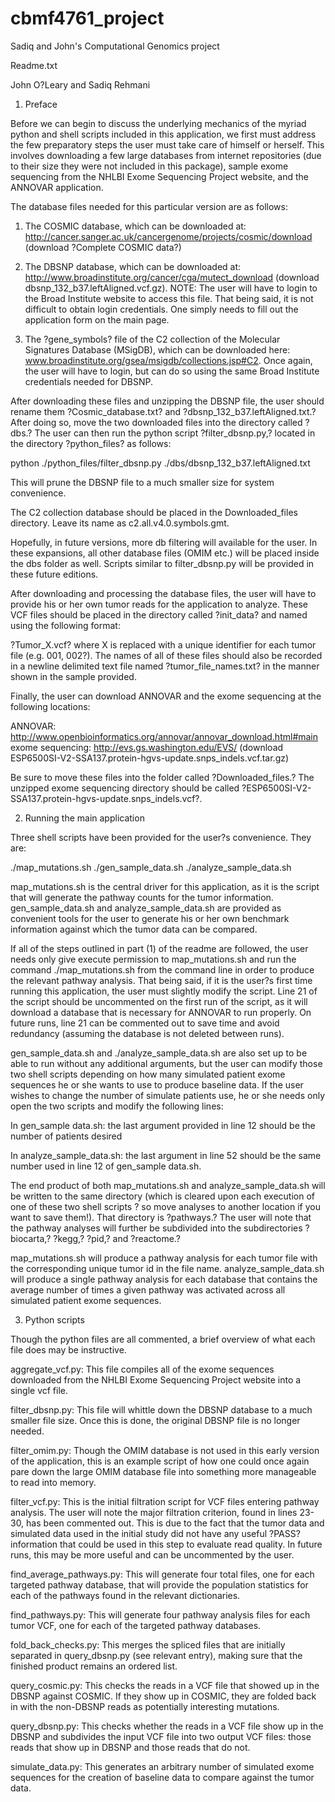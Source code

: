 cbmf4761_project
================

Sadiq and John's Computational Genomics project

Readme.txt

John O?Leary and Sadiq Rehmani

1) Preface

Before we can begin to discuss the underlying mechanics of the myriad python and shell scripts included in this application, we first must address the few preparatory steps the user must take care of himself or herself. This involves downloading a few large databases from internet repositories (due to their size they were not included in this package), sample exome sequencing from the NHLBI Exome Sequencing Project website, and the ANNOVAR application.

The database files needed for this particular version are as follows:

1) The COSMIC database, which can be downloaded at: http://cancer.sanger.ac.uk/cancergenome/projects/cosmic/download (download ?Complete COSMIC data?) 

2) The DBSNP database, which can be downloaded at: http://www.broadinstitute.org/cancer/cga/mutect_download (download dbsnp_132_b37.leftAligned.vcf.gz). NOTE: The user will have to login to the Broad Institute website to access this file. That being said, it is not difficult to obtain login credentials. One simply needs to fill out the application form on the main page.

3) The ?gene_symbols? file of the C2 collection of the Molecular Signatures Database (MSigDB), which can be downloaded here: www.broadinstitute.org/gsea/msigdb/collections.jsp#C2. Once again, the user will have to login, but can do so using the same Broad Institute credentials needed for DBSNP. 

After downloading these files and unzipping the DBSNP file, the user should rename them ?Cosmic_database.txt? and ?dbsnp_132_b37.leftAligned.txt.? After doing so, move the two downloaded files into the directory called ?dbs.? The user can then run the python script ?filter_dbsnp.py,? located in the directory ?python_files? as follows:

python ./python_files/filter_dbsnp.py ./dbs/dbsnp_132_b37.leftAligned.txt

This will prune the DBSNP file to a much smaller size for system convenience.

The C2 collection database should be placed in the Downloaded_files directory. Leave its name as c2.all.v4.0.symbols.gmt.

Hopefully, in future versions, more db filtering will available for the user. In these expansions, all other database files (OMIM etc.) will be placed inside the dbs folder as well. Scripts similar to filter_dbsnp.py will be provided in these future editions.

After downloading and processing the database files, the user will have to provide his or her own tumor reads for the application to analyze. These VCF files should be placed in the directory called ?init_data? and named using the following format:

?Tumor_X.vcf? where X is replaced with a unique identifier for each tumor file (e.g. 001, 002?). The names of all of these files should also be recorded in a newline delimited text file named ?tumor_file_names.txt? in the manner shown in the sample provided.

Finally, the user can download ANNOVAR and the exome sequencing at the following locations:

ANNOVAR: http://www.openbioinformatics.org/annovar/annovar_download.html#main
exome sequencing: http://evs.gs.washington.edu/EVS/ (download ESP6500SI-V2-SSA137.protein-hgvs-update.snps_indels.vcf.tar.gz)

Be sure to move these files into the folder called ?Downloaded_files.? The unzipped exome sequencing directory should be called ?ESP6500SI-V2-SSA137.protein-hgvs-update.snps_indels.vcf?. 

2) Running the main application

Three shell scripts have been provided for the user?s convenience. They are:

./map_mutations.sh
./gen_sample_data.sh
./analyze_sample_data.sh

map_mutations.sh is the central driver for this application, as it is the script that will generate the pathway counts for the tumor information. gen_sample_data.sh and analyze_sample_data.sh are provided as convenient tools for the user to generate his or her own benchmark information against which the tumor data can be compared.

If all of the steps outlined in part (1) of the readme are followed, the user needs only give execute permission to map_mutations.sh and run the command ./map_mutations.sh from the command line in order to produce the relevant pathway analysis. That being said, if it is the user?s first time running this application, the user must slightly modify the script. Line 21 of the script should be uncommented on the first run of the script, as it will download a database that is necessary for ANNOVAR to run properly. On future runs, line 21 can be commented out to save time and avoid redundancy (assuming the database is not deleted between runs).

gen_sample_data.sh and  ./analyze_sample_data.sh are also set up to be able to run without any additional arguments, but the user can modify those two shell scripts depending on how many simulated patient exome sequences he or she wants to use to produce baseline data. If the user wishes to change the number of simulate patients use, he or she needs only open the two scripts and modify the following lines:

In gen_sample data.sh: the last argument provided in line 12 should be the number of patients desired

In analyze_sample_data.sh: the last argument in line 52 should be the same number used in line 12 of gen_sample data.sh.

The end product of both map_mutations.sh and analyze_sample_data.sh will be written to the same directory (which is cleared upon each execution of one of these two shell scripts ? so move analyses to another location if you want to save them!). That directory is ?pathways.? The user will note that the pathway analyses will further be subdivided into the subdirectories ?biocarta,? ?kegg,? ?pid,? and ?reactome.?

map_mutations.sh will produce a pathway analysis for each tumor file with the corresponding unique tumor id in the file name. analyze_sample_data.sh will produce a single pathway analysis for each database that contains the average number of times a given pathway was activated across all simulated patient exome sequences. 

3) Python scripts

Though the python files are all commented, a brief overview of what each file does may be instructive. 

aggregate_vcf.py: This file compiles all of the exome sequences downloaded from the NHLBI Exome Sequencing Project website into a single vcf file. 

filter_dbsnp.py: This file will whittle down the DBSNP database to a much smaller file size. Once this is done, the original DBSNP file is no longer needed. 

filter_omim.py: Though the OMIM database is not used in this early version of the application, this is an example script of how one could once again pare down the large OMIM database file into something more manageable to read into memory.

filter_vcf.py: This is the initial filtration script for VCF files entering pathway analysis. The user will note the major filtration criterion, found in lines 23-30, has been commented out. This is due to the fact that the tumor data and simulated data used in the initial study did not have any useful ?PASS? information that could be used in this step to evaluate read quality. In future runs, this may be more useful and can be uncommented by the user.

find_average_pathways.py: This will generate four total files, one for each targeted pathway database, that will provide the population statistics for each of the pathways found in the relevant dictionaries.

find_pathways.py: This will generate four pathway analysis files for each tumor VCF, one for each of the targeted pathway databases.

fold_back_checks.py: This merges the spliced files that are initially separated in query_dbsnp.py (see relevant entry), making sure that the finished product remains an ordered list.

query_cosmic.py: This checks the reads in a VCF file that showed up in the DBSNP against COSMIC. If they show up in COSMIC, they are folded back in with the non-DBSNP reads as potentially interesting mutations.

query_dbsnp.py: This checks whether the reads in a VCF file show up in the DBSNP and subdivides the input VCF file into two output VCF files: those reads that show up in DBSNP and those reads that do not.

simulate_data.py: This generates an arbitrary number of simulated exome sequences for the creation of baseline data to compare against the tumor data.